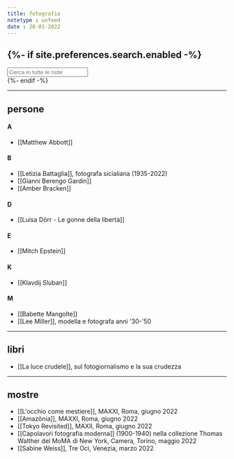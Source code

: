 ```yaml
---
title: fotografia
notetype : unfeed
date : 20-01-2022
---
```


{%- if site.preferences.search.enabled -%}
---
<!-- search bar -->
<div class="block">
    <input class="input is-medium" type="text" placeholder="Cerca in tutte le note" id="search-input" autocomplete="off">
    <div id="search-results" class="search-results"></div>
</div>
<script type="text/javascript" src="/assets/js/vendor/lunr.min.js"></script>
<script src="/assets/js/Search.js"></script>
{%- endif -%}

---
## persone

#### A
- [[Matthew Abbott]]

#### B
- [[Letizia Battaglia]], fotografa sicialiana (1935-2022)
- [[Gianni Berengo Gardin]]
- [[Amber Bracken]]

#### D
- [[Luisa Dörr - Le gonne della libertà]]

#### E
- [[Mitch Epstein]]

#### K
- [[Klavdij Sluban]]

#### M
- [[Babette Mangolte]]
- [[Lee Miller]], modella e fotografa anni '30-'50


---
## libri
- [[La luce crudele]], sul fotogiornalismo e la sua crudezza


---
## mostre
- [[L'occhio come mestiere]], MAXXI, Roma, giugno 2022
- [[Amazônia]], MAXXI, Roma, giugno 2022
- [[Tokyo Revisited]], MAXII, Roma, giugno 2022
- [[Capolavori fotografia moderna]] (1900-1940) nella collezione Thomas Walther del MoMA di New York, Camera, Torino, maggio 2022
- [[Sabine Weiss]], Tre Oci, Venezia, marzo 2022


